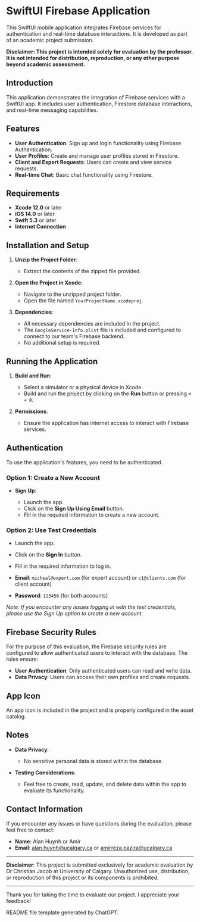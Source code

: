 # SwiftUI Firebase Application

This SwiftUI mobile application integrates Firebase services for authentication and real-time database interactions. It is developed as part of an academic project submission.

**Disclaimer: This project is intended solely for evaluation by the professor. It is not intended for distribution, reproduction, or any other purpose beyond academic assessment.**

## Introduction

This application demonstrates the integration of Firebase services with a SwiftUI app. It includes user authentication, Firestore database interactions, and real-time messaging capabilities.

## Features

- **User Authentication**: Sign up and login functionality using Firebase Authentication.
- **User Profiles**: Create and manage user profiles stored in Firestore.
- **Client and Expert Requests**: Users can create and view service requests.
- **Real-time Chat**: Basic chat functionality using Firestore.

## Requirements

- **Xcode 12.0** or later
- **iOS 14.0** or later
- **Swift 5.3** or later
- **Internet Connection**

## Installation and Setup

1. **Unzip the Project Folder**:

   - Extract the contents of the zipped file provided.

2. **Open the Project in Xcode**:

   - Navigate to the unzipped project folder.
   - Open the file named `YourProjectName.xcodeproj`.

3. **Dependencies**:

   - All necessary dependencies are included in the project.
   - The `GoogleService-Info.plist` file is included and configured to connect to our team's Firebase backend.
   - No additional setup is required.

## Running the Application

1. **Build and Run**:

   - Select a simulator or a physical device in Xcode.
   - Build and run the project by clicking on the **Run** button or pressing `⌘ + R`.

2. **Permissions**:

   - Ensure the application has internet access to interact with Firebase services.

## Authentication

To use the application's features, you need to be authenticated.

### Option 1: Create a New Account

- **Sign Up**:

  - Launch the app.
  - Click on the **Sign Up Using Email** button.
  - Fill in the required information to create a new account.

### Option 2: Use Test Credentials

  - Launch the app.
  - Click on the **Sign In** button.
  - Fill in the required information to log in.
  
- **Email**: `micheal@expert.com` (for expert account) or `c1@clients.com` (for client account)
- **Password**: `123456` (for both accounts)

*Note: If you encounter any issues logging in with the test credentials, please use the Sign Up option to create a new account.*

## Firebase Security Rules

For the purpose of this evaluation, the Firebase security rules are configured to allow authenticated users to interact with the database. The rules ensure:

- **User Authentication**: Only authenticated users can read and write data.
- **Data Privacy**: Users can access their own profiles and create requests.

## App Icon

An app icon is included in the project and is properly configured in the asset catalog.

## Notes

- **Data Privacy**:

  - No sensitive personal data is stored within the database.

- **Testing Considerations**:

  - Feel free to create, read, update, and delete data within the app to evaluate its functionality.

## Contact Information

If you encounter any issues or have questions during the evaluation, please feel free to contact:

- **Name**: Alan Huynh or Amir
- **Email**: alan.huynh@ucalgary.ca or amirreza.pazira@ucalgary.ca

---

**Disclaimer**: This project is submitted exclusively for academic evaluation by Dr Christian Jacob at University of Calgary. Unauthorized use, distribution, or reproduction of this project or its components is prohibited.

---

Thank you for taking the time to evaluate our project. I appreciate your feedback!

README file template generated by ChatGPT.
